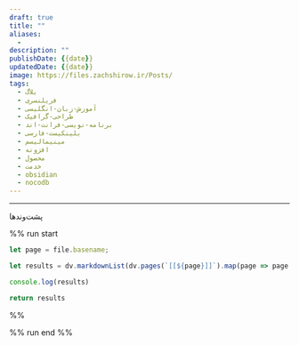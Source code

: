 ```yaml
---
draft: true
title: ""
aliases: 
  - 
description: ""
publishDate: {{date}}
updatedDate: {{date}}
image: https://files.zachshirow.ir/Posts/
tags:
  - بلاگ
  - فریلنسری
  - آموزش-زبان-انگلیسی
  - طراحی-گرافیک
  - برنامه-نویسی-فرانت-اند
  - بلینکیست-فارسی
  - مینیمالیسم
  - افزونه
  - محصول
  - خدمت
  - obsidian
  - nocodb
---
```





---

پشت‌وند‌ها

%% run start
```ts fold
let page = file.basename;

let results = dv.markdownList(dv.pages(`[[${page}]]`).map(page => page.file.link))

console.log(results)

return results

``` 
%%

%% run end %%